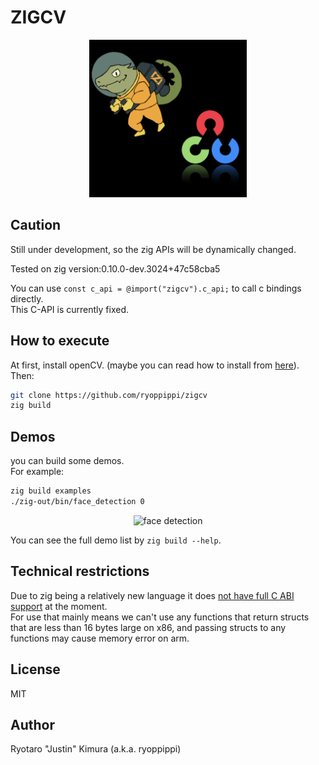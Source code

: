 # ZIGCV

<div align="center">
  <img src="./logo/zigv.png" width="50%" />
</div>

## Caution
Still under development, so the zig APIs will be dynamically changed.

Tested on zig version:0.10.0-dev.3024+47c58cba5

You can use `const c_api = @import("zigcv").c_api;` to call c bindings directly.  
This C-API is currently fixed.

## How to execute

At first, install openCV. (maybe you can read how to install from [here](https://github.com/hybridgroup/gocv#how-to-install)).  
Then:

```sh
git clone https://github.com/ryoppippi/zigcv
zig build 
```
## Demos 
you can build some demos.  
For example:
```sh
zig build examples
./zig-out/bin/face_detection 0
```
<div align="center">
  <img width="400" alt="face detection" src="https://user-images.githubusercontent.com/1560508/185785932-404865df-d2d1-4f6a-b3ec-18632f77f7ae.png">
</div>

You can see the full demo list by `zig build --help`.

## Technical restrictions

Due to zig being a relatively new language it does [not have full C ABI support](https://github.com/ziglang/zig/issues/1481) at the moment.  
For use that mainly means we can't use any functions that return structs that are less than 16 bytes large on x86, and passing structs to any functions may cause memory error on arm.

## License

MIT

## Author

Ryotaro "Justin" Kimura (a.k.a. ryoppippi)



